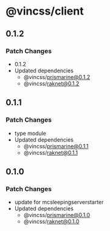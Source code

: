 # @vincss/client

## 0.1.2

### Patch Changes

-   0.1.2
-   Updated dependencies
    -   @vincss/prismarine@0.1.2
    -   @vincss/raknet@0.1.2

## 0.1.1

### Patch Changes

-   type module
-   Updated dependencies
    -   @vincss/prismarine@0.1.1
    -   @vincss/raknet@0.1.1

## 0.1.0

### Patch Changes

-   update for mcsleepingserverstarter
-   Updated dependencies
    -   @vincss/prismarine@0.1.0
    -   @vincss/raknet@0.1.0
